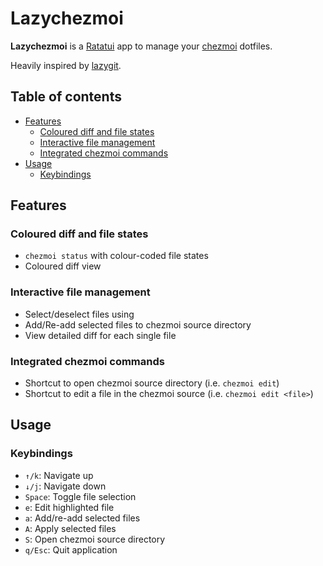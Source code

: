 # Lazychezmoi

**Lazychezmoi** is a [Ratatui](https://ratatui.rs) app to manage your [chezmoi](https://chezmoi.io) dotfiles.

Heavily inspired by [lazygit](https://github.com/jesseduffield/lazygit).

## Table of contents

<!-- toc -->

- [Features](#features)
  - [Coloured diff and file states](#coloured-diff-and-file-states)
  - [Interactive file management](#interactive-file-management)
  - [Integrated chezmoi commands](#integrated-chezmoi-commands)
- [Usage](#usage)
  - [Keybindings](#keybindings)

<!-- tocstop -->

## Features

### Coloured diff and file states

- `chezmoi status` with colour-coded file states
- Coloured diff view

### Interactive file management

- Select/deselect files using <space>
- Add/Re-add selected files to chezmoi source directory
- View detailed diff for each single file

### Integrated chezmoi commands

- Shortcut to open chezmoi source directory (i.e. `chezmoi edit`)
- Shortcut to edit a file in the chezmoi source (i.e. `chezmoi edit <file>`)

## Usage

### Keybindings

- `↑/k`: Navigate up
- `↓/j`: Navigate down
- `Space`: Toggle file selection
- `e`: Edit highlighted file
- `a`: Add/re-add selected files
- `A`: Apply selected files
- `S`: Open chezmoi source directory
- `q/Esc`: Quit application
